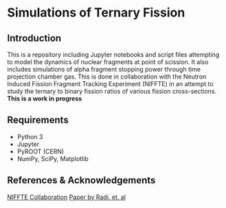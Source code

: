 # Simulations of Ternary Fission

## Introduction

This is a repository including Jupyter notebooks and script files attempting to
model the dynamics of nuclear fragments at point of scission. It also includes
simulations of alpha fragment stopping power through time projection chamber
gas. This is done in collaboration with the Neutron Induced Fission Fragment
Tracking Experiment (NIFFTE) in an attempt to study the ternary to binary 
fission ratios of various fission cross-sections. **This is a work in progress**

## Requirements

 - Python 3
 - Jupyter
 - PyROOT (CERN)
 - NumPy, SciPy, Matplotlib

## References & Acknowledgements
[NIFFTE Collaboration](https://niffte.org/#/home)
[Paper by Radi. et. al](https://doi.org/10.1103/PhysRevC.26.2049)
